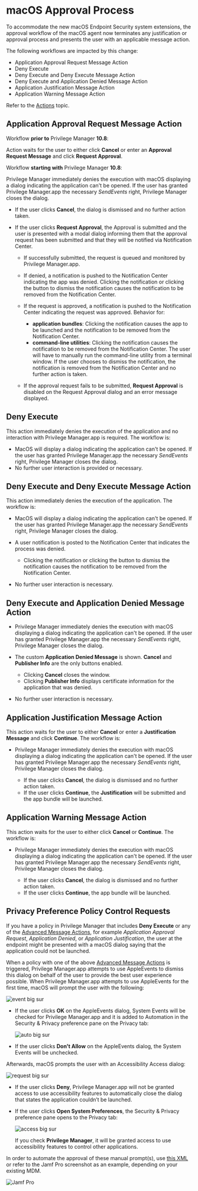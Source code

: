 [title]: # (macOS Approval Process)
[tags]: # (application approvals, sysex)
[priority]: # (7)
# macOS Approval Process

To accommodate the new macOS Endpoint Security system extensions, the approval workflow of the macOS agent now terminates any justification or approval process and presents the user with an applicable message action.

The following workflows are impacted by this change:

* Application Approval Request Message Action
* Deny Execute
* Deny Execute and Deny Execute Message Action
* Deny Execute and Application Denied Message Action
* Application Justification Message Action
* Application Warning Message Action

Refer to the [Actions](../../../admin/actions/default-actions.md) topic.

## Application Approval Request Message Action

Workflow __prior to__ Privilege Manager __10.8__:

Action waits for the user to either click __Cancel__ or enter an __Approval Request Message__ and click __Request Approval__.

Workflow __starting with__ Privilege Manager __10.8__:

Privilege Manager immediately denies the execution with macOS displaying a dialog indicating the application can't be opened. If the user has granted Privilege Manager.app the necessary _SendEvents_ right, Privilege Manager closes the dialog.

* If the user clicks __Cancel__, the dialog is dismissed and no further action taken.
* If the user clicks __Request Approval__, the Approval is submitted and the user is presented with a modal dialog informing them that the approval request has been submitted and that they will be notified via Notification Center.

  * If successfully submitted, the request is queued and monitored by Privilege Manager.app.
  * If denied, a notification is pushed to the Notification Center indicating the app was denied. Clicking the notification or clicking the button to dismiss the notification causes the notification to be removed from the Notification Center.
  * If the request is approved, a notification is pushed to the Notification Center indicating the request was approved. Behavior for:

    * __application bundles__: Clicking the notification causes the app to be launched and the notification to be removed from the Notification Center.
    * __command-line utilities__: Clicking the notification causes the notification to be removed from the Notification Center. The user will have to manually run the command-line utility from a terminal window. If the user chooses to dismiss the notification, the notification is removed from the Notification Center and no further action is taken.

  * If the approval request fails to be submitted, __Request Approval__ is disabled on the Request Approval dialog and an error message displayed.

## Deny Execute

This action immediately denies the execution of the application and no interaction with Privilege Manager.app is required. The workflow is:

* MacOS will display a dialog indicating the application can't be opened. If the user has granted Privilege Manager.app the necessary _SendEvents_ right, Privilege Manager closes the dialog.
* No further user interaction is provided or necessary.

## Deny Execute and Deny Execute Message Action

This action immediately denies the execution of the application. The workflow is:

* MacOS will display a dialog indicating the application can't be opened. If the user has granted Privilege Manager.app the necessary _SendEvents_ right, Privilege Manager closes the dialog.
* A user notification is posted to the Notification Center that indicates the process was denied.

  * Clicking the notification or clicking the button to dismiss the notification causes the notification to be removed from the Notification Center.

* No further user interaction is necessary.

## Deny Execute and Application Denied Message Action

* Privilege Manager immediately denies the execution with macOS displaying a dialog indicating the application can't be opened. If the user has granted Privilege Manager.app the necessary _SendEvents_ right, Privilege Manager closes the dialog.
* The custom __Application Denied Message__ is shown. __Cancel__ and __Publisher Info__ are the only buttons enabled.

  * Clicking __Cancel__ closes the window.
  * Clicking __Publisher Info__ displays certificate information for the application that was denied.

* No further user interaction is necessary.

## Application Justification Message Action

This action waits for the user to either __Cancel__ or enter a __Justification Message__ and click __Continue__. The workflow is:

* Privilege Manager immediately denies the execution with macOS displaying a dialog indicating the application can't be opened. If the user has granted Privilege Manager.app the necessary _SendEvents_ right, Privilege Manager closes the dialog.

  * If the user clicks __Cancel__, the dialog is dismissed and no further action taken.
  * If the user clicks __Continue__, the __Justification__ will be submitted and the app bundle will be launched.

## Application Warning Message Action

This action waits for the user to either click __Cancel__ or __Continue__. The workflow is:

* Privilege Manager immediately denies the execution with macOS displaying a dialog indicating the application can't be opened. If the user has granted Privilege Manager.app the necessary _SendEvents_ right, Privilege Manager closes the dialog.

  * If the user clicks __Cancel__, the dialog is dismissed and no further action taken.
  * If the user clicks __Continue__, the app bundle will be launched.

## Privacy Preference Policy Control Requests

If you have a policy in Privilege Manager that includes __Deny Execute__ or any of the [Advanced Message Actions](../../../admin/actions/all/index.md), for example _Application Approval Request_, _Application Denied_, or _Application Justification_, the user at the endpoint might be presented with a macOS dialog saying that the application could not be launched.

When a policy with one of the above [Advanced Message Actions](../../../admin/actions/all/index.md) is triggered, Privilege Manager.app attempts to use AppleEvents to dismiss this dialog on behalf of the user to provide the best user experience possible. When Privilege Manager.app attempts to use AppleEvents for the first time, macOS will prompt the user with the following:

![event big sur](images/pppc/bigsur-system-events.png "Big Sur System Event")

* If the user clicks __OK__ on the AppleEvents dialog, System Events will be checked for Privilege Manager.app and it is added to Automation in the Security & Privacy preference pane on the Privacy tab:

  ![auto big sur](images/pppc/bigsur-automation.png "Big Sur automation")
* If the user clicks __Don't Allow__ on the AppleEvents dialog, the System Events will be unchecked.

Afterwards, macOS prompts the user with an Accessibility Access dialog:

  ![request big sur](images/pppc/bigsur-access.png "Big Sur access request")

* If the user clicks __Deny__, Privilege Manager.app will not be granted access to use accessibility features to automatically close the dialog that states the application couldn’t be launched.

* If the user clicks __Open System Preferences__, the Security & Privacy preference pane opens to the Privacy tab:  

  ![access big sur](images/pppc/bigsur-accessibility.png "Big Sur access setting")

  If you check __Privilege Manager__, it will be granted access to use accessibility features to control other applications.

In order to automate the approval of these manual prompt(s), use [this XML](scripts/pppc.xml) or refer to the Jamf Pro screenshot as an example, depending on your existing MDM.

![Jamf Pro](images/pppc/jamf-pro.png "Jamf Pro settings")
